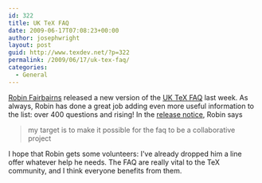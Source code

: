 ```yaml
---
id: 322
title: UK TeX FAQ
date: 2009-06-17T07:08:23+00:00
author: josephwright
layout: post
guid: http://www.texdev.net/?p=322
permalink: /2009/06/17/uk-tex-faq/
categories:
  - General
---
```

<a title="Robin Fairbairns" href="http://www.cl.cam.ac.uk/~rf10/">Robin Fairbairns</a> released a new version of the <a title="UK TeX FAQ" href="http://www.tex.ac.uk/cgi-bin/texfaq2html">UK TeX FAQ</a> last week. As always, Robin has done a great job adding even more useful information to the list: over 400 questions and rising! In the <a href="http://groups.google.com/group/comp.text.tex/browse_frm/thread/f9cb1139969fb721#">release notice</a>, Robin says
<blockquote>my target is to make it possible for the faq to be a collaborative project</blockquote>
I hope that Robin gets some volunteers: I've already dropped him a line offer whatever help he needs. The FAQ are really vital to the TeX community, and I think everyone benefits from them.